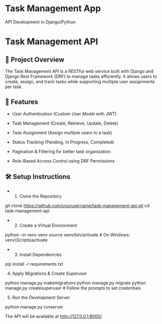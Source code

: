 # Task Management App
API Development in Django/Python

# Task Management API

## 📌 Project Overview

The Task Management API is a RESTful web service built with Django and Django Rest Framework (DRF) to manage tasks efficiently. It allows users to create, assign, and track tasks while supporting multiple user assignments per task.

## 🚀 Features

- User Authentication (Custom User Model with JWT)

- Task Management (Create, Retrieve, Update, Delete)

- Task Assignment (Assign multiple users to a task)

- Status Tracking (Pending, In Progress, Completed)

- Pagination & Filtering for better task organization

- Role-Based Access Control using DRF Permissions


## 🛠 Setup Instructions

- 1. Clone the Repository

git clone https://github.com/yourusername/task-management-api.git
cd task-management-api

- 2. Create a Virtual Environment

python -m venv venv
source venv/bin/activate  # On Windows: venv\Scripts\activate

- 3. Install Dependencies

pip install -r requirements.txt

4. Apply Migrations & Create Superuser

python manage.py makemigrations
python manage.py migrate
python manage.py createsuperuser  # Follow the prompts to set credentials

5. Run the Development Server

python manage.py runserver

The API will be available at http://127.0.0.1:8000/
